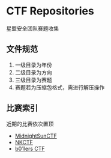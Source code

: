 
# CTF Repositories

星盟安全团队赛题收集

## 文件规范

1. 一级目录为年份
2. 二级目录为方向
3. 三级目录为赛题
4. 赛题若为压缩包格式，需进行解压操作

## 比赛索引

近期的比赛依次置顶

* [MidnightSunCTF](2023/MidnightSunCTF)
* [NKCTF](2023/NKCTF)
* [b01lers CTF](2023/b01lers%20CTF)
